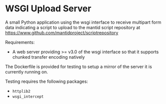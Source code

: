 WSGI Upload Server
==================

A small Python application using the wsgi interface to receive multipart form data indicating a script to upload to the mantid script repository at https://www.github.com/mantidproject/scriptrepository

Requirements:

* A web server providing >= v3.0 of the wsgi interface so that it supports chunked transfer encoding natively

The Dockerfile is provided for testing to setup a mirror of the server it is currently running on.

Testing requires the following packages:

* `httplib2`
* `wsgi_intercept`
